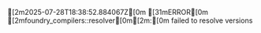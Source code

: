 [2m2025-07-28T18:38:52.884067Z[0m [31mERROR[0m [2mfoundry_compilers::resolver[0m[2m:[0m failed to resolve versions
